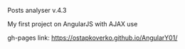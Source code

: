 Posts analyser v.4.3

My first project on AngularJS with AJAX use



gh-pages link: https://ostapkoverko.github.io/AngularY01/